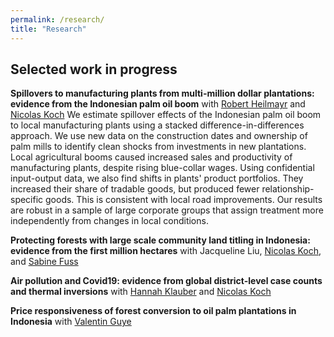 ```yaml
---
permalink: /research/
title: "Research"
---
```


## Selected work in progress

**Spillovers to manufacturing plants from multi-million dollar plantations: evidence from the Indonesian palm oil boom** with [Robert Heilmayr](http://conservation-econ.com/) and [Nicolas Koch](https://www.mcc-berlin.net/en/about/team/koch-nicolas.html)  We estimate spillover effects of the Indonesian palm oil boom to local manufacturing plants using a stacked difference-in-differences approach. We use new data on the construction dates and ownership of palm mills to identify clean shocks from investments in new plantations. Local agricultural booms caused increased sales and productivity of manufacturing plants, despite rising blue-collar wages. Using confidential input-output data, we also find shifts in plants' product portfolios. They increased their share of tradable goods, but produced fewer relationship-specific goods. This is consistent with local road improvements. Our results are robust in a sample of large corporate groups that assign treatment more independently from changes in local conditions.


**Protecting forests with large scale community land titling in Indonesia: evidence from the first million hectares** with Jacqueline Liu, [Nicolas Koch](https://www.mcc-berlin.net/en/about/team/koch-nicolas.html), and [Sabine Fuss](https://www.mcc-berlin.net/en/about/team/fuss-sabine.html)

**Air pollution and Covid19: evidence from global district-level case counts and thermal inversions** with [Hannah Klauber](https://www.mcc-berlin.net/en/about/team/klauber-hannah.html) and [Nicolas Koch](https://www.mcc-berlin.net/en/about/team/koch-nicolas.html)

**Price responsiveness of forest conversion to oil palm plantations in Indonesia** with [Valentin Guye](https://www.mcc-berlin.net/en/about/team/guye-valentiin.htmlgit )
